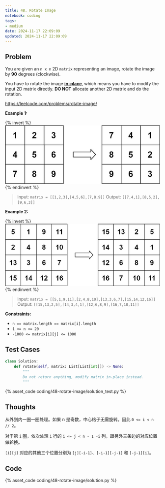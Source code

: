 ```yaml
---
title: 48. Rotate Image
notebook: coding
tags:
- medium
date: 2024-11-17 22:09:09
updated: 2024-11-17 22:09:09
---
```

## Problem

You are given an `n x n` 2D `matrix` representing an image, rotate the image by **90** degrees (clockwise).

You have to rotate the image [**in-place**](https://en.wikipedia.org/wiki/In-place_algorithm), which means you have to modify the input 2D matrix directly. **DO NOT** allocate another 2D matrix and do the rotation.

<https://leetcode.com/problems/rotate-image/>

**Example 1:**

{% invert %}
![case1](48-rotate-image/case1.png)
{% endinvert %}

> Input: `matrix = [[1,2,3],[4,5,6],[7,8,9]]`
> Output: `[[7,4,1],[8,5,2],[9,6,3]]`

**Example 2:**

{% invert %}
![case2](48-rotate-image/case2.png)
{% endinvert %}

> Input: `matrix = [[5,1,9,11],[2,4,8,10],[13,3,6,7],[15,14,12,16]]`
> Output: `[[15,13,2,5],[14,3,4,1],[12,6,8,9],[16,7,10,11]]`

**Constraints:**

- `n == matrix.length == matrix[i].length`
- `1 <= n <= 20`
- `-1000 <= matrix[i][j] <= 1000`

## Test Cases

``` python
class Solution:
    def rotate(self, matrix: List[List[int]]) -> None:
        """
        Do not return anything, modify matrix in-place instead.
        """
```

{% asset_code coding/48-rotate-image/solution_test.py %}

## Thoughts

从外到内一圈一圈处理。如果 n 是奇数，中心格子无需旋转。因此 `0 <= i < n // 2`。

对于第 `i` 圈，依次处理 `i` 行的 `i <= j < n - 1 -i` 列，跟另外三条边的对应位置做轮换。

`[i][j]` 对应的其他三个位置分别为 `[j][-i-1]`、`[-i-1][-j-1]` 和 `[-j-1][i]`。

## Code

{% asset_code coding/48-rotate-image/solution.py %}
